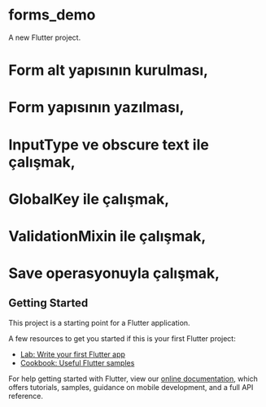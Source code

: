 # forms_demo

A new Flutter project.

# Form alt yapısının kurulması,
# Form yapısının yazılması,
# InputType ve obscure text ile çalışmak,
# GlobalKey ile çalışmak,
# ValidationMixin ile çalışmak,
# Save operasyonuyla çalışmak,

## Getting Started

This project is a starting point for a Flutter application.

A few resources to get you started if this is your first Flutter project:

- [Lab: Write your first Flutter app](https://flutter.dev/docs/get-started/codelab)
- [Cookbook: Useful Flutter samples](https://flutter.dev/docs/cookbook)

For help getting started with Flutter, view our
[online documentation](https://flutter.dev/docs), which offers tutorials,
samples, guidance on mobile development, and a full API reference.
